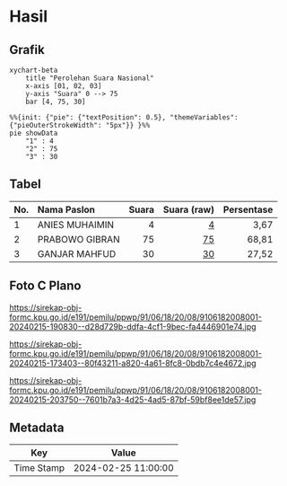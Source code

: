 # Hasil

## Grafik

```mermaid
xychart-beta
    title "Perolehan Suara Nasional"
    x-axis [01, 02, 03]
    y-axis "Suara" 0 --> 75
    bar [4, 75, 30]
```

```mermaid
%%{init: {"pie": {"textPosition": 0.5}, "themeVariables": {"pieOuterStrokeWidth": "5px"}} }%%
pie showData
    "1" : 4
    "2" : 75
    "3" : 30
```

## Tabel

| No. | Nama Paslon    | Suara | Suara (raw) | Persentase |
|:--- |:-------------- | -----:| -----------:| ----------:|
| 1   | ANIES MUHAIMIN | 4     | [4][p-1]    | 3,67       |
| 2   | PRABOWO GIBRAN | 75    | [75][p-2]   | 68,81      |
| 3   | GANJAR MAHFUD  | 30    | [30][p-3]   | 27,52      |


[p-1]: https://github.com/gigit-pemilu/pemilu-2024/blob/main/pilpres/hitung-suara/sub/91-papua/sub/06-biak-numfor/sub/18-poiru/sub/2008-surdori/sub/001-tps/sub/paslon-1.txt
[p-2]: https://github.com/gigit-pemilu/pemilu-2024/blob/main/pilpres/hitung-suara/sub/91-papua/sub/06-biak-numfor/sub/18-poiru/sub/2008-surdori/sub/001-tps/sub/paslon-2.txt
[p-3]: https://github.com/gigit-pemilu/pemilu-2024/blob/main/pilpres/hitung-suara/sub/91-papua/sub/06-biak-numfor/sub/18-poiru/sub/2008-surdori/sub/001-tps/sub/paslon-3.txt

## Foto C Plano

https://sirekap-obj-formc.kpu.go.id/e191/pemilu/ppwp/91/06/18/20/08/9106182008001-20240215-190830--d28d729b-ddfa-4cf1-9bec-fa4446901e74.jpg

https://sirekap-obj-formc.kpu.go.id/e191/pemilu/ppwp/91/06/18/20/08/9106182008001-20240215-173403--80f43211-a820-4a61-8fc8-0bdb7c4e4672.jpg

https://sirekap-obj-formc.kpu.go.id/e191/pemilu/ppwp/91/06/18/20/08/9106182008001-20240215-203750--7601b7a3-4d25-4ad5-87bf-59bf8ee1de57.jpg


## Metadata

| Key        | Value               |
| ---------- | ------------------- |
| Time Stamp | 2024-02-25 11:00:00 |



